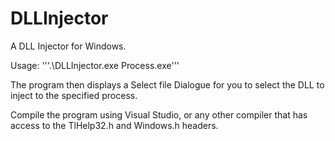 # DLLInjector
A DLL Injector for Windows.

Usage:
'''.\DLLInjector.exe Process.exe'''

The program then displays a Select file Dialogue for you to select the DLL to inject to the specified process.

Compile the program using Visual Studio, or any other compiler that has access to the TlHelp32.h and Windows.h headers.
